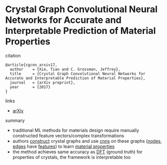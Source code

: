 #  Crystal Graph Convolutional Neural Networks for Accurate and Interpretable Prediction of Material Properties

citation
```
@article{cgcnn_arxiv17,
  author    = {Xie, Tian and C. Grossman, Jeffrey},
  title     = {Crystal Graph Convolutional Neural Networks for Accurate and Interpretable Prediction of Material Properties},
  journal   = {arXiv preprint},
  year      = {2017}
}
```

links
- [arXiv](https://arxiv.org/abs/1710.10324)

summary

- traditional ML methods for materials design require manually constructed feature vectors/complex transformations
- authors [construct](https://i.imgur.com/wxApCY2.png) crystal graphs and use [cnns](https://s17.postimg.org/rz77ahzyn/di2.png) on these graphs ([nodes, edges](https://s17.postimg.org/e5iulnx5b/di3.png) have [features](https://s17.postimg.org/c2d0rbmlr/di4.png)) to learn [material properties](https://s17.postimg.org/e6xdskvzz/di5.png)
- the method achieves same accuracy as [DFT](https://en.wikipedia.org/wiki/Density_functional_theory) (ground truth) for properties of crystals, the framework is interpretable too
